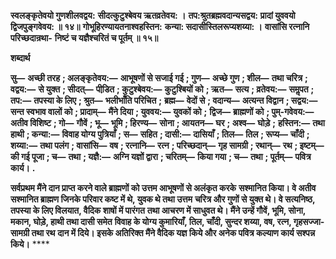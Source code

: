 **स्वलङ्कृतेवयो गुणशीलवद्वय:** **सीदत्कुटुश्बेवय ऋतव्रतेवय: ।** **तप:श्रुतब्रह्मवदान्यसद्वय:** **प्रादां युववयो द्विजपुङ्गवेवय: ॥ १४॥** **गोभूहिरण्यायतनाश्वहस्तिन:** **कन्या: सदासीस्तिलरूप्यशय्या: ।** **वासांसि रत्नानि परिच्छदान्रथा-** **निष्टं च यज्ञैश्चरितं च पूर्तम् ॥ १५॥** 

**शब्दार्थ** 

**सु—** **अच्छी तरह** **; अलङ्कृतेवय:—** **आभूषणों से सजाई गई** **; गुण—** **अच्छे गुण** **; शील—** **तथा चरित्र** **; वद्वय:—** **से युक्त** **; सीदत्—** **पीडि़त** **; कुटुश्बेवय:—** **कुटुश्बियों को** **; ऋत—** **सत्य** **; व्रतेवय:—** **समॢपत** **; तप:—** **तपस्या के लिए** **; श्रुत—** **भलीभाँति परिचित** **;** **ब्रह्म—** **वेदों से** **; वदान्य—** **अत्यन्त विद्वान** **; सद्वय:—** **सन्त स्वभाव वालों को** **; प्रादाम्—** **मैंने दिया** **; युववय:—** **युवकों को** **;** **द्विज—** **ब्राह्मणों को** **; पुम्-गवेवय:—** **अतीव विशिष्ट** **; गो—** **गौवें** **; भू—** **भूमि** **; हिरण्य—** **सोना** **; आयतन—** **घर** **; अश्व—** **घोड़े** **;** **हस्तिन:—** **तथा हाथी** **; कन्या:—** **विवाह योग्य पुत्रियाँ** **; स—** **सहित** **; दासी:—** **दासियाँ** **; तिल—** **तिल** **; रूप्य—** **चाँदी** **; शय्या:—** **तथा पलंग** **; वासांसि—** **वष** **; रत्नानि—** **रत्न** **; परिच्छदान्—** **गृह सामग्री** **; रथान्—** **रथ** **; इष्टम्—** **की गई पूजा** **; च—** **तथा** **; यज्ञै:—** **अग्नि यज्ञों द्वारा** **; चरितम्—** **किया गया** **; च—** **तथा** **; पूर्तम्—** **पवित्र कार्य।** **.** 

**सर्वप्रथम मैंने दान प्राप्त करने वाले ब्राह्मणों को उत्तम आभूषणों से अलंकृत करके** **सश्मानित किया। वे अतीव सश्मानित ब्राह्मण जिनके परिवार कष्ट में थे, युवक थे तथा उत्तम** **चरित्र और गुणों से युक्त थे। वे सत्यनिष्ठ, तपस्या के लिए विलयात, वैदिक शाषों में पारंगत** **तथा आचरण में साधुवत थे। मैंने उन्हें गौवें, भूमि, सोना, मकान, घोड़े, हाथी तथा दासी समेत** **विवाह के योग्य कुमारियाँ, तिल, चाँदी, सुन्दर शय्या, वष, रत्न, गृहसज्जा-सामग्री तथा रथ** **दान में दिये। इसके अतिरिक्त मैंने वैदिक यज्ञ किये और अनेक पवित्र कल्याण कार्य सश्पन्न** **किये।** **** 